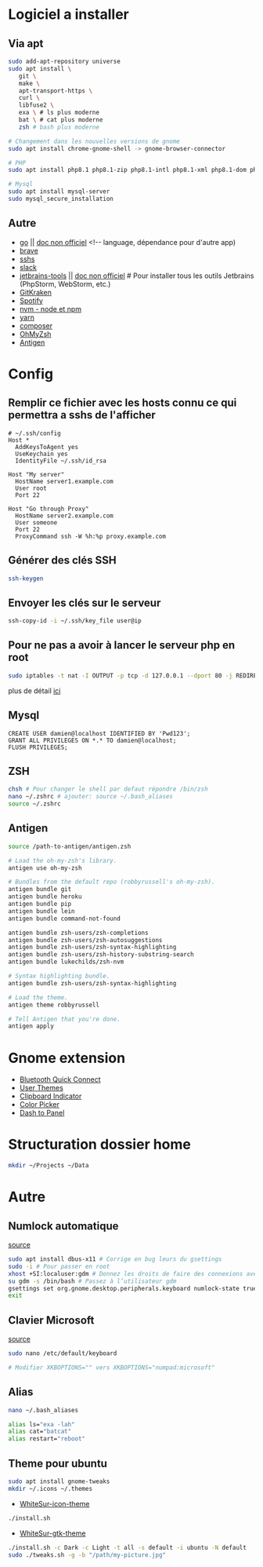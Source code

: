 # Logiciel a installer

## Via apt
```bash
sudo add-apt-repository universe
sudo apt install \
   git \
   make \
   apt-transport-https \
   curl \
   libfuse2 \
   exa \ # ls plus moderne
   bat \ # cat plus moderne
   zsh # bash plus moderne

# Changement dans les nouvelles versions de gnome
sudo apt install chrome-gnome-shell -> gnome-browser-connector

# PHP
sudo apt install php8.1 php8.1-zip php8.1-intl php8.1-xml php8.1-dom php8.1-curl php8.1-mysql

# Mysql
sudo apt install mysql-server
sudo mysql_secure_installation
```

## Autre
- [go](https://go.dev/doc/install) || [doc non officiel](https://www.digitalocean.com/community/tutorials/how-to-install-go-on-ubuntu-20-04) <!-- language, dépendance pour d'autre app)
- [brave](https://brave.com/fr/download/) <!-- Navigateur web -->
- [sshs](https://github.com/quantumsheep/sshs) <!-- Gestionnaire de connexion ssh -->
- [slack](https://slack.com/intl/fr-fr/downloads/linux) <!-- Méssagerie pro -->
- [jetbrains-tools](https://www.jetbrains.com/fr-fr/toolbox-app/) || [doc non officiel](https://thirddriver.medium.com/jetbrains-toolbox-the-best-way-to-install-intellij-idea-on-linux-53c1070cd03b) # Pour installer tous les outils Jetbrains (PhpStorm, WebStorm, etc.)
- [GitKraken](https://help.gitkraken.com/gitkraken-client/how-to-install/#deb) <!-- GUI pour git -->
- [Spotify](https://www.spotify.com/fr/download/linux/) <!-- # Musique -->
- [nvm - node et npm](https://github.com/nvm-sh/nvm) <!-- Gestionnaire de paquet javascript -->
- [yarn](https://classic.yarnpkg.com/lang/en/docs/install/#debian-stable) <!-- Gestionnaire de paquet javascript -->
- [composer](https://getcomposer.org/download/) <!-- Gestionnaire de paquet PHP -->
- [OhMyZsh](https://github.com/ohmyzsh/ohmyzsh/wiki) <!-- Amélioration à Zsh -->
- [Antigen](https://github.com/zsh-users/antigen) <!-- Amélioration à Zsh -->

# Config

## Remplir ce fichier avec les hosts connu ce qui permettra a sshs de l'afficher
```
# ~/.ssh/config
Host *
  AddKeysToAgent yes
  UseKeychain yes
  IdentityFile ~/.ssh/id_rsa

Host "My server"
  HostName server1.example.com
  User root
  Port 22

Host "Go through Proxy"
  HostName server2.example.com
  User someone
  Port 22
  ProxyCommand ssh -W %h:%p proxy.example.com
```

## Générer des clés SSH
```bash
ssh-keygen
```

## Envoyer les clés sur le serveur
```bash
ssh-copy-id -i ~/.ssh/key_file user@ip
```

## Pour ne pas a avoir à lancer le serveur php en root
```bash
sudo iptables -t nat -I OUTPUT -p tcp -d 127.0.0.1 --dport 80 -j REDIRECT --to-ports 8080
```
plus de détail [ici](https://serverfault.com/questions/112795/how-to-run-a-server-on-port-80-as-a-normal-user-on-linux)

## Mysql
```mysql
CREATE USER damien@localhost IDENTIFIED BY 'Pwd123';
GRANT ALL PRIVILEGES ON *.* TO damien@localhost;
FLUSH PRIVILEGES;
```

## ZSH
```bash
chsh # Pour changer le shell par defaut répondre /bin/zsh
nano ~/.zshrc # ajouter: source ~/.bash_aliases
source ~/.zshrc
```

## Antigen
```bash
source /path-to-antigen/antigen.zsh

# Load the oh-my-zsh's library.
antigen use oh-my-zsh

# Bundles from the default repo (robbyrussell's oh-my-zsh).
antigen bundle git
antigen bundle heroku
antigen bundle pip
antigen bundle lein
antigen bundle command-not-found

antigen bundle zsh-users/zsh-completions
antigen bundle zsh-users/zsh-autosuggestions
antigen bundle zsh-users/zsh-syntax-highlighting
antigen bundle zsh-users/zsh-history-substring-search
antigen bundle lukechilds/zsh-nvm

# Syntax highlighting bundle.
antigen bundle zsh-users/zsh-syntax-highlighting

# Load the theme.
antigen theme robbyrussell

# Tell Antigen that you're done.
antigen apply
```

# Gnome extension
- [Bluetooth Quick Connect](https://extensions.gnome.org/extension/1401/bluetooth-quick-connect/)
- [User Themes](https://extensions.gnome.org/extension/19/user-themes/)
- [Clipboard Indicator](https://extensions.gnome.org/extension/779/clipboard-indicator/)
- [Color Picker](https://extensions.gnome.org/extension/3396/color-picker/)
- [Dash to Panel](https://extensions.gnome.org/extension/1160/dash-to-panel/)

# Structuration dossier home
```bash
mkdir ~/Projects ~/Data
```

# Autre

## Numlock automatique
[source](https://www.numetopia.fr/activer-la-touche-verr-num-au-demarrage-sur-ubuntu/)
```bash
sudo apt install dbus-x11 # Corrige en bug leurs du gsettings
sudo -i # Pour passer en root
xhost +SI:localuser:gdm # Donnez les droits de faire des connexions avec le serveur X à l’utilisateur gdm
su gdm -s /bin/bash # Passez à l’utilisateur gdm
gsettings set org.gnome.desktop.peripherals.keyboard numlock-state true
exit
```

## Clavier Microsoft
[source](https://askubuntu.com/questions/57079/xubuntu-make-shiftnumpad-work-like-windows)
```bash
sudo nano /etc/default/keyboard

# Modifier XKBOPTIONS="" vers XKBOPTIONS="numpad:microsoft"
```

## Alias
```bash
nano ~/.bash_aliases
```

```bash
alias ls="exa -lah"
alias cat="batcat"
alias restart="reboot"
```

## Theme pour ubuntu
```bash
sudo apt install gnome-tweaks
mkdir ~/.icons ~/.themes
```
- [WhiteSur-icon-theme](https://github.com/vinceliuice/WhiteSur-icon-theme)
```bash
./install.sh
```
- [WhiteSur-gtk-theme](https://github.com/vinceliuice/WhiteSur-gtk-theme)
```bash
./install.sh -c Dark -c Light -t all -s default -i ubuntu -N default
sudo ./tweaks.sh -g -b "/path/my-picture.jpg" 
```
